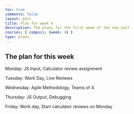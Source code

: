 ```yaml
---
toc: true
comments: false
layout: post
title: Plan for week 4
description: The plans for the first week of the new unit
courses: { compsci: {week: 4} }
type: plans
---
```


## The plan for this week

Monday: JS Input, Calculator review assignment

Tuesday: Work Day, Live Reviews

Wednesday: Agile Methodology, Teams of 4

Thursday: JS Output, Debugging

Friday: Work day, Start calculator reviews on Monday